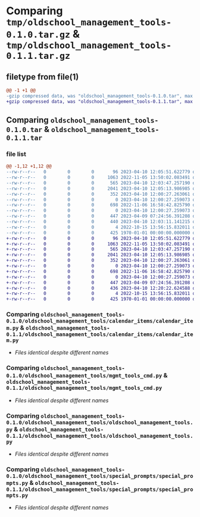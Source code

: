 # Comparing `tmp/oldschool_management_tools-0.1.0.tar.gz` & `tmp/oldschool_management_tools-0.1.1.tar.gz`

## filetype from file(1)

```diff
@@ -1 +1 @@
-gzip compressed data, was "oldschool_management_tools-0.1.0.tar", max compression
+gzip compressed data, was "oldschool_management_tools-0.1.1.tar", max compression
```

## Comparing `oldschool_management_tools-0.1.0.tar` & `oldschool_management_tools-0.1.1.tar`

### file list

```diff
@@ -1,12 +1,12 @@
--rw-r--r--   0        0        0       96 2023-04-10 12:05:51.622779 oldschool_management_tools-0.1.0/oldschool_management_tools/__init__.py
--rw-r--r--   0        0        0     1063 2022-11-05 13:50:02.083491 oldschool_management_tools-0.1.0/oldschool_management_tools/calendar_items/calendar_item.py
--rw-r--r--   0        0        0      565 2023-04-10 12:03:47.257190 oldschool_management_tools-0.1.0/oldschool_management_tools/mgmt_tools_cmd.py
--rw-r--r--   0        0        0     2041 2023-04-10 12:05:13.986985 oldschool_management_tools-0.1.0/oldschool_management_tools/oldschool_management_tools.py
--rw-r--r--   0        0        0      352 2023-04-10 12:00:27.263061 oldschool_management_tools-0.1.0/oldschool_management_tools/pyproject.toml
--rw-r--r--   0        0        0        0 2023-04-10 12:00:27.259073 oldschool_management_tools-0.1.0/oldschool_management_tools/README.md
--rw-r--r--   0        0        0      698 2022-11-06 16:58:42.825790 oldschool_management_tools-0.1.0/oldschool_management_tools/special_prompts/special_prompts.py
--rw-r--r--   0        0        0        0 2023-04-10 12:00:27.259073 oldschool_management_tools-0.1.0/oldschool_management_tools/tests/__init__.py
--rw-r--r--   0        0        0      447 2023-04-09 07:24:56.391208 oldschool_management_tools-0.1.0/oldschool_management_tools/testy.py
--rw-r--r--   0        0        0      440 2023-04-10 12:03:11.141215 oldschool_management_tools-0.1.0/pyproject.toml
--rw-r--r--   0        0        0        4 2022-10-15 13:56:15.832011 oldschool_management_tools-0.1.0/README.md
--rw-r--r--   0        0        0      425 1970-01-01 00:00:00.000000 oldschool_management_tools-0.1.0/PKG-INFO
+-rw-r--r--   0        0        0       96 2023-04-10 12:05:51.622779 oldschool_management_tools-0.1.1/oldschool_management_tools/__init__.py
+-rw-r--r--   0        0        0     1063 2022-11-05 13:50:02.083491 oldschool_management_tools-0.1.1/oldschool_management_tools/calendar_items/calendar_item.py
+-rw-r--r--   0        0        0      565 2023-04-10 12:03:47.257190 oldschool_management_tools-0.1.1/oldschool_management_tools/mgmt_tools_cmd.py
+-rw-r--r--   0        0        0     2041 2023-04-10 12:05:13.986985 oldschool_management_tools-0.1.1/oldschool_management_tools/oldschool_management_tools.py
+-rw-r--r--   0        0        0      352 2023-04-10 12:00:27.263061 oldschool_management_tools-0.1.1/oldschool_management_tools/pyproject.toml
+-rw-r--r--   0        0        0        0 2023-04-10 12:00:27.259073 oldschool_management_tools-0.1.1/oldschool_management_tools/README.md
+-rw-r--r--   0        0        0      698 2022-11-06 16:58:42.825790 oldschool_management_tools-0.1.1/oldschool_management_tools/special_prompts/special_prompts.py
+-rw-r--r--   0        0        0        0 2023-04-10 12:00:27.259073 oldschool_management_tools-0.1.1/oldschool_management_tools/tests/__init__.py
+-rw-r--r--   0        0        0      447 2023-04-09 07:24:56.391208 oldschool_management_tools-0.1.1/oldschool_management_tools/testy.py
+-rw-r--r--   0        0        0      436 2023-04-10 12:20:22.624588 oldschool_management_tools-0.1.1/pyproject.toml
+-rw-r--r--   0        0        0        4 2022-10-15 13:56:15.832011 oldschool_management_tools-0.1.1/README.md
+-rw-r--r--   0        0        0      425 1970-01-01 00:00:00.000000 oldschool_management_tools-0.1.1/PKG-INFO
```

### Comparing `oldschool_management_tools-0.1.0/oldschool_management_tools/calendar_items/calendar_item.py` & `oldschool_management_tools-0.1.1/oldschool_management_tools/calendar_items/calendar_item.py`

 * *Files identical despite different names*

### Comparing `oldschool_management_tools-0.1.0/oldschool_management_tools/mgmt_tools_cmd.py` & `oldschool_management_tools-0.1.1/oldschool_management_tools/mgmt_tools_cmd.py`

 * *Files identical despite different names*

### Comparing `oldschool_management_tools-0.1.0/oldschool_management_tools/oldschool_management_tools.py` & `oldschool_management_tools-0.1.1/oldschool_management_tools/oldschool_management_tools.py`

 * *Files identical despite different names*

### Comparing `oldschool_management_tools-0.1.0/oldschool_management_tools/special_prompts/special_prompts.py` & `oldschool_management_tools-0.1.1/oldschool_management_tools/special_prompts/special_prompts.py`

 * *Files identical despite different names*

